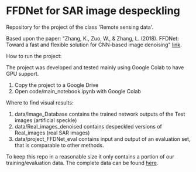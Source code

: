 # FFDNet for SAR image despeckling
Repository for the project of the class 'Remote sensing data'. 

Based upon the paper: "Zhang, K., Zuo, W., & Zhang, L. (2018). FFDNet: Toward a fast and flexible solution for CNN-based image denoising" [link](https://arxiv.org/abs/1710.04026).

How to run the project:

The project was developed and tested mainly using Google Colab to have GPU support.

1. Copy the project to a Google Drive
2. Open code/main_notebook.ipynb with Google Colab

Where to find visual results:

1. data/Image_Database contains the trained network outputs of the Test images (artificial speckle)
2. data/Real_images_denoised contains despeckled versions of Real_images (real SAR images)
3. data/project_FFDNet_eval contains input and output of an evaluation set, that is comparable to other methods.


To keep this repo in a reasonable size it only contains a portion of our training/evaluation data. The complete data can be found  [here](https://drive.google.com/open?id=1_BNv4Pj6rbZ3jYoTpGV0h9Z5enBRO6Ik).
